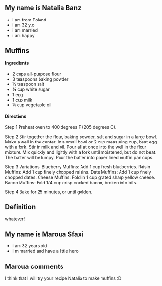 ## My name is Natalia Banz

- i am from Poland
- i am 32 y.o
- i am married
- i am happy

## Muffins

#### Ingredients

- 2 cups all-purpose flour
- 3 teaspoons baking powder
- ½ teaspoon salt
- ¾ cup white sugar
- 1 egg
- 1 cup milk
- ¼ cup vegetable oil

#### Directions
Step 1
Preheat oven to 400 degrees F (205 degrees C).

Step 2
Stir together the flour, baking powder, salt and sugar in a large bowl. Make a well in the center. In a small bowl or 2 cup measuring cup, beat egg with a fork. Stir in milk and oil. Pour all at once into the well in the flour mixture. Mix quickly and lightly with a fork until moistened, but do not beat. The batter will be lumpy. Pour the batter into paper lined muffin pan cups.

Step 3
Variations: Blueberry Muffins: Add 1 cup fresh blueberries. Raisin Muffins: Add 1 cup finely chopped raisins. Date Muffins: Add 1 cup finely chopped dates. Cheese Muffins: Fold in 1 cup grated sharp yellow cheese. Bacon Muffins: Fold 1/4 cup crisp cooked bacon, broken into bits.

Step 4
Bake for 25 minutes, or until golden.

## Definition 

whatever!
## My name is Maroua Sfaxi
- I am 32 years old
- I m married and have a little hero
## Maroua comments
I think that I will try your recipe Natalia to make muffins :D
